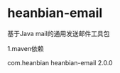 # heanbian-email
基于Java mail的通用发送邮件工具包

1.maven依赖
	
<dependencies>
	<dependency>
		<groupId>com.heanbian</groupId>
		<artifactId>heanbian-email</artifactId>
		<version>2.0.0</version>
	</dependency>
</dependencies>